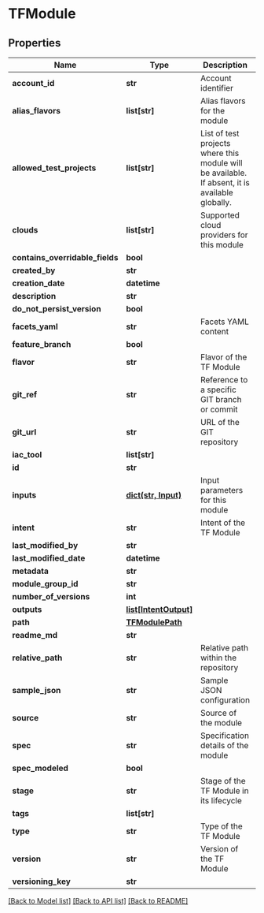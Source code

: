# TFModule

## Properties
Name | Type | Description | Notes
------------ | ------------- | ------------- | -------------
**account_id** | **str** | Account identifier | [optional] 
**alias_flavors** | **list[str]** | Alias flavors for the module | [optional] 
**allowed_test_projects** | **list[str]** | List of test projects where this module will be available. If absent, it is available globally. | [optional] 
**clouds** | **list[str]** | Supported cloud providers for this module | [optional] 
**contains_overridable_fields** | **bool** |  | [optional] 
**created_by** | **str** |  | [optional] 
**creation_date** | **datetime** |  | [optional] 
**description** | **str** |  | [optional] 
**do_not_persist_version** | **bool** |  | [optional] 
**facets_yaml** | **str** | Facets YAML content | [optional] 
**feature_branch** | **bool** |  | [optional] 
**flavor** | **str** | Flavor of the TF Module | [optional] 
**git_ref** | **str** | Reference to a specific GIT branch or commit | [optional] 
**git_url** | **str** | URL of the GIT repository | [optional] 
**iac_tool** | **list[str]** |  | [optional] 
**id** | **str** |  | [optional] 
**inputs** | [**dict(str, Input)**](Input.md) | Input parameters for this module | [optional] 
**intent** | **str** | Intent of the TF Module | [optional] 
**last_modified_by** | **str** |  | [optional] 
**last_modified_date** | **datetime** |  | [optional] 
**metadata** | **str** |  | [optional] 
**module_group_id** | **str** |  | [optional] 
**number_of_versions** | **int** |  | [optional] 
**outputs** | [**list[IntentOutput]**](IntentOutput.md) |  | [optional] 
**path** | [**TFModulePath**](TFModulePath.md) |  | [optional] 
**readme_md** | **str** |  | [optional] 
**relative_path** | **str** | Relative path within the repository | [optional] 
**sample_json** | **str** | Sample JSON configuration | [optional] 
**source** | **str** | Source of the module | [optional] 
**spec** | **str** | Specification details of the module | [optional] 
**spec_modeled** | **bool** |  | [optional] 
**stage** | **str** | Stage of the TF Module in its lifecycle | [optional] 
**tags** | **list[str]** |  | [optional] 
**type** | **str** | Type of the TF Module | [optional] 
**version** | **str** | Version of the TF Module | [optional] 
**versioning_key** | **str** |  | [optional] 

[[Back to Model list]](../README.md#documentation-for-models) [[Back to API list]](../README.md#documentation-for-api-endpoints) [[Back to README]](../README.md)

